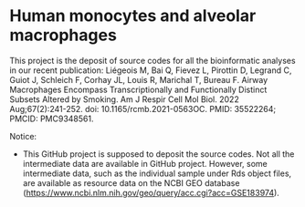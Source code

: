 # Human monocytes and alveolar macrophages
 
 This project is the deposit of source codes for all the bioinformatic analyses in our recent publication: 
Liégeois M, Bai Q, Fievez L, Pirottin D, Legrand C, Guiot J, Schleich F, Corhay JL, Louis R, Marichal T, Bureau F. Airway Macrophages Encompass Transcriptionally and Functionally Distinct Subsets Altered by Smoking. Am J Respir Cell Mol Biol. 2022 Aug;67(2):241-252. doi: 10.1165/rcmb.2021-0563OC. PMID: 35522264; PMCID: PMC9348561.
 
 Notice: 
 - This GitHub project is supposed to deposit the source codes. Not all the intermediate data are available in GitHub project. However, some intermediate data, such as the individual sample under Rds object files, are available as resource data on the NCBI GEO database (https://www.ncbi.nlm.nih.gov/geo/query/acc.cgi?acc=GSE183974). 
  	
